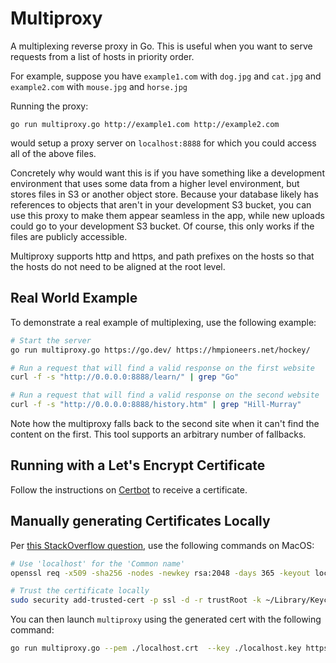 # Multiproxy

A multiplexing reverse proxy in Go. This is useful when you want to serve requests from a list of hosts in priority
order.

For example, suppose you have `example1.com` with `dog.jpg` and `cat.jpg` and `example2.com` with `mouse.jpg` and
`horse.jpg`

Running the proxy:

```
go run multiproxy.go http://example1.com http://example2.com
```

would setup a proxy server on `localhost:8888` for which you could access all of the above files.

Concretely why would want this is if you have something like a development environment that uses some data from a higher
level environment, but stores files in S3 or another object store. Because your database likely has references to objects
that aren't in your development S3 bucket, you can use this proxy to make them appear seamless in the app, while new
uploads could go to your development S3 bucket. Of course, this only works if the files are publicly accessible.

Multiproxy supports http and https, and path prefixes on the hosts so that the hosts do not need to be aligned at the
root level.

## Real World Example

To demonstrate a real example of multiplexing, use the following example:

```bash
# Start the server
go run multiproxy.go https://go.dev/ https://hmpioneers.net/hockey/

# Run a request that will find a valid response on the first website
curl -f -s "http://0.0.0.0:8888/learn/" | grep "Go"

# Run a request that will find a valid response on the second website
curl -f -s "http://0.0.0.0:8888/history.htm" | grep "Hill-Murray"
```

Note how the multiproxy falls back to the second site when it can't find the content on the first. This tool supports
an arbitrary number of fallbacks.

## Running with a Let's Encrypt Certificate

Follow the instructions on [Certbot](https://certbot.eff.org/) to receive a certificate.

## Manually generating Certificates Locally

Per [this StackOverflow question](https://stackoverflow.com/questions/8169999/how-can-i-create-a-self-signed-cert-for-localhost),
use the following commands on MacOS:

```bash
# Use 'localhost' for the 'Common name'
openssl req -x509 -sha256 -nodes -newkey rsa:2048 -days 365 -keyout localhost.key -out localhost.crt

# Trust the certificate locally
sudo security add-trusted-cert -p ssl -d -r trustRoot -k ~/Library/Keychains/login.keychain localhost.crt
```

You can then launch `multiproxy` using the generated cert with the following command:

```bash
go run multiproxy.go --pem ./localhost.crt  --key ./localhost.key https://example.com/
```